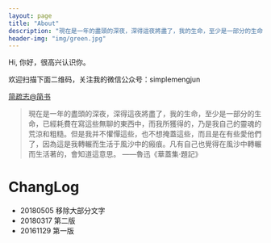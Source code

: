 ```yaml
---
layout: page
title: "About"
description: "現在是一年的盡頭的深夜，深得這夜將盡了，我的生命，至少是一部分的生命，已經耗費在寫這些無聊的東西中，而我所獲得的，乃是我自己的靈魂的荒涼和粗糙。但是我并不懼憚這些，也不想掩蓋這些，而且是在有些愛他們了，因為這是我轉輾而生活于風沙中的瘢痕。凡有自己也覺得在風沙中轉輾而生活著的，會知道這意思。 ——魯迅《華蓋集·題記》"
header-img: "img/green.jpg"
---
```


Hi,
你好，很高兴认识你。

欢迎扫描下面二维码，关注我的微信公众号：simplemengjun  

[简疏志@简书](https://www.jianshu.com/u/602414ddff23)

> 現在是一年的盡頭的深夜，深得這夜將盡了，我的生命，至少是一部分的生命，已經耗費在寫這些無聊的東西中，而我所獲得的，乃是我自己的靈魂的荒涼和粗糙。但是我并不懼憚這些，也不想掩蓋這些，而且是在有些愛他們了，因為這是我轉輾而生活于風沙中的瘢痕。凡有自己也覺得在風沙中轉輾而生活著的，會知道這意思。 ——魯迅《華蓋集·題記》

# ChangLog
- 20180505 移除大部分文字
- 20180317 第二版
- 20161129 第一版
